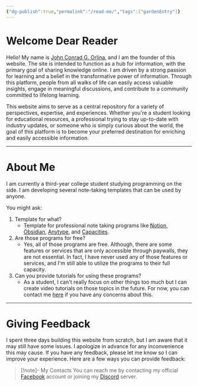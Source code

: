 ```yaml
---
{"dg-publish":true,"permalink":"/read-me/","tags":["gardenEntry"]}
---
```



# Welcome Dear Reader

Hello! My name is [John Conrad G. Orlina](https://www.facebook.com/Cameron.Black2003), and I am the founder of this website. The site is intended to function as a hub for information, with the primary goal of sharing knowledge online. I am driven by a strong passion for learning and a belief in the transformative power of information. Through this platform, people from all walks of life can easily access valuable insights, engage in meaningful discussions, and contribute to a community committed to lifelong learning.

This website aims to serve as a central repository for a variety of perspectives, expertise, and experiences. Whether you're a student looking for educational resources, a professional trying to stay up-to-date with industry updates, or someone who is simply curious about the world, the goal of this platform is to become your preferred destination for enriching and easily accessible information.

---
# About Me

I am currently a third-year college student studying programming on the side. I am developing several note-taking templates that can be used by anyone.

You might ask:

1. Template for what?
	- Template for professional note taking programs like [Notion](https://www.notion.so/product), [Obsidian](https://obsidian.md/), [Anytype](https://anytype.io/), and [Capacities](https://capacities.io/).
2. Are those programs for free?
	- Yes, all of those programs are free. Although, there are some features or services that are only accessible through paywalls, they are not essential. In fact, I have never used any of those features or services, and I'm still able to utilize the programs to their full capacity.
3. Can you provide tutorials for using these programs?
	- As a student, I can't really focus on other things too much but I can create video tutorials on those topics in the future. For now, you can contact me [here](https://www.facebook.com/Cameron.Black2003) if you have any concerns about this.

---
# Giving Feedback

I spent three days building this website from scratch, but I am aware that it may still have some issues. I apologize in advance for any inconvenience this may cause. If you have any feedback, please let me know so I can improve your experience. Here are a few ways you can provide feedback:

> [!note]- My Contacts
> You can reach me by contacting my official [Facebook](https://www.facebook.com/Cameron.Black2003) account or joining my [Discord](https://discord.gg/jWVtVPyZxs) server.
